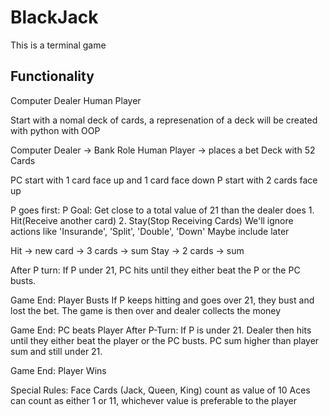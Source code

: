 # BlackJack

This is a terminal game

## Functionality

Computer Dealer
Human Player

Start with a nomal deck of cards,
a represenation of a deck will be created with python
with OOP


Computer Dealer -> Bank Role
Human Player -> places a bet
Deck with 52 Cards

PC start with 1 card face up and 1 card face down
P start with 2 cards face up

P goes first:
P Goal: Get close to a total value of 21 than the dealer does
    1. Hit(Receive another card)
    2. Stay(Stop Receiving Cards)
    We'll ignore actions like 'Insurande', 'Split', 'Double', 'Down'
    Maybe include later

Hit -> new card -> 3 cards -> sum
Stay -> 2 cards -> sum

After P turn:
If P under 21, PC hits until they either beat the P or the PC busts.

Game End: Player Busts
If P keeps hitting and goes over 21, they bust and lost the bet.
The game is then over and dealer collects the money

Game End: PC beats Player
After P-Turn: If P is under 21. Dealer then hits until they either beat the player or the PC busts.
PC sum higher than player sum and still under 21.

Game End: Player Wins

Special Rules:
    Face Cards (Jack, Queen, King) count as value of 10
    Aces can count as either 1 or 11, whichever value is preferable to the player
